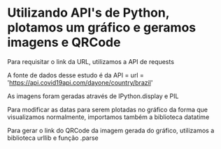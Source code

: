 # Utilizando API's de Python, plotamos um gráfico e geramos imagens e QRCode

Para requisitar o link da URL, utilizamos a API de requests

A fonte de dados desse estudo é da API = url = 'https://api.covid19api.com/dayone/country/brazil'

As imagens foram geradas através de IPython.display e PIL

Para modificar as datas para serem plotadas no gráfico da forma que visualizamos normalmente, importamos também a biblioteca datatime

Para gerar o link do QRCode da imagem gerada do gráfico, utilizamos a biblioteca urllib e função .parse